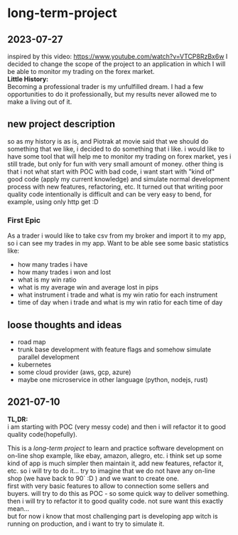 # long-term-project

## 2023-07-27
inspired by this video:
https://www.youtube.com/watch?v=VTCP8RzBx6w
I decided to change the scope of the project to an application in which I will be able to monitor my trading on the forex market.  
**Little History:**  
Becoming a professional trader is my unfulfilled dream. I had a few opportunities to do it professionally, but my results never allowed me to make a living out of it.
## new project description
so as my history is as is, and Piotrak at movie said that we should do something that we like, i decided to do something that i like.
i would like to have some tool that will help me to monitor my trading on forex market, yes i still trade, but only for fun with very small amount of money.
other thing is that i not what start with POC with bad code, i want start with "kind of" good code (apply my current knowledge) and simulate normal development process with new features, refactoring, etc.
It turned out that writing poor quality code intentionally is difficult and can be very easy to bend, for example, using only http get :D

### First Epic
As a trader i would like to take csv from  my broker and import it to my app, so i can see my trades in my app. Want to be able see some basic statistics like:
* how many trades i have
* how many trades i won and lost
* what is my win ratio
* what is my average win and average lost in pips
* what instrument i trade and what is my win ratio for each instrument
* time of day when i trade and what is my win ratio for each time of day


## loose thoughts and ideas
* road map
* trunk base development with feature flags and somehow simulate parallel development
* kubernetes
* some cloud provider (aws, gcp, azure)
* maybe one microservice in other language (python, nodejs, rust)

## 2021-07-10
**TL,DR:**   
i am starting with POC (very messy code) and then i will refactor it to good quality code(hopefully).


This is a _long-term project_ to learn and practice software development on on-line shop example, like ebay, amazon, allegro, etc.
i think set up some kind of app is much simpler then maintain it, add new features, refactor it, etc.
so i will try to do it... try to imagine that we do not have any on-line shop (we have back to 90` :D ) and we want to create one.  
first with very basic features to allow to connection some sellers and buyers. will try to do this as POC - so some quick way to deliver something.
then i will try to refactor it to good quality code. not sure want this exactly mean...  
but for now i know that most challenging part is developing app witch is running on production, and i want to try to simulate it.

